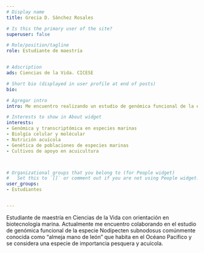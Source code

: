 ```yaml
---
# Display name
title: Grecia D. Sánchez Rosales

# Is this the primary user of the site?
superuser: false

# Role/position/tagline
role: Estudiante de maestría


# Adscription
ads: Ciencias de la Vida. CICESE

# Short bio (displayed in user profile at end of posts)
bio: 

# Agregar intro
intro: Me encuentro realizando un estudio de genómica funcional de la especie _Nodipecten subnodosus_ 

# Interests to show in About widget
interests: 
- Genómica y transcriptómica en especies marinas
- Biolgía celular y molécular
- Nutrición acuícola
- Genética de poblaciones de especies marinas
- Cultivos de apoyo en acuicultura



# Organizational groups that you belong to (for People widget)
#   Set this to `[]` or comment out if you are not using People widget.
user_groups:
- Estudiantes


---
```


Estudiante de maestría en Ciencias de la Vida con orientación en biotecnología marina. Actualmente me encuentro colaborando en el estudio de genómica funcional de la especie Nodipecten subnodosus comúnmente conocida como “almeja mano de león” que habita en el Océano Pacifico y se considera una especie de importancia pesquera y acuícola.
